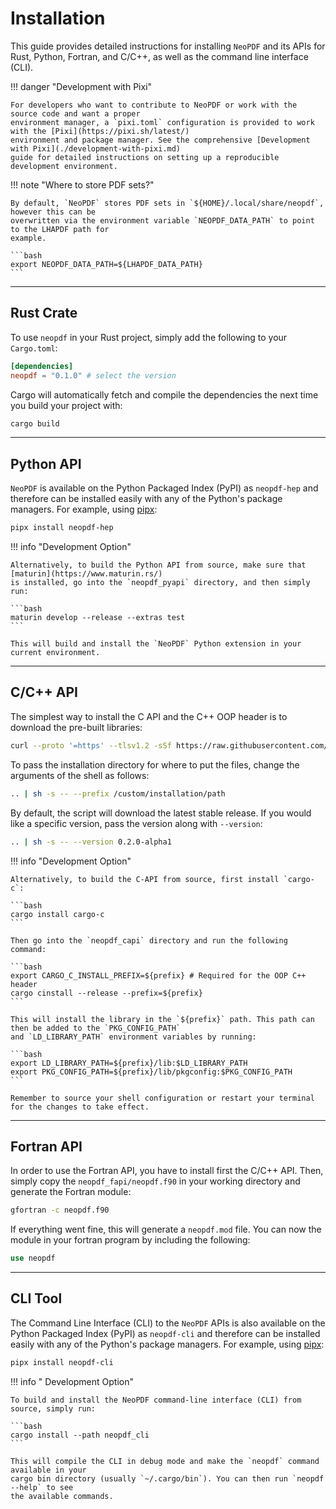 # Installation

This guide provides detailed instructions for installing `NeoPDF` and its APIs for Rust, Python,
Fortran, and C/C++, as well as the command line interface (CLI).

!!! danger "Development with Pixi"

    For developers who want to contribute to NeoPDF or work with the source code and want a proper
    environment manager, a `pixi.toml` configuration is provided to work with the [Pixi](https://pixi.sh/latest/)
    environment and package manager. See the comprehensive [Development with Pixi](./development-with-pixi.md)
    guide for detailed instructions on setting up a reproducible development environment.

!!! note "Where to store PDF sets?"

    By default, `NeoPDF` stores PDF sets in `${HOME}/.local/share/neopdf`, however this can be
    overwritten via the environment variable `NEOPDF_DATA_PATH` to point to the LHAPDF path for
    example.

    ```bash
    export NEOPDF_DATA_PATH=${LHAPDF_DATA_PATH}
    ```

---

## Rust Crate

To use `neopdf` in your Rust project, simply add the following to your `Cargo.toml`:

```toml
[dependencies]
neopdf = "0.1.0" # select the version
```

Cargo will automatically fetch and compile the dependencies the next time you build your project with:

```bash
cargo build
```

---

## Python API

`NeoPDF` is available on the Python Packaged Index (PyPI) as `neopdf-hep` and therefore can be
installed easily with any of the Python's package managers. For example, using
[pipx](https://pipx.pypa.io/stable/):

```bash
pipx install neopdf-hep
```

!!! info "Development Option"

    Alternatively, to build the Python API from source, make sure that [maturin](https://www.maturin.rs/)
    is installed, go into the `neopdf_pyapi` directory, and then simply run:

    ```bash
    maturin develop --release --extras test
    ```

    This will build and install the `NeoPDF` Python extension in your current environment.

---

## C/C++ API

The simplest way to install the C API and the C++ OOP header is to download the pre-built libraries:

```bash
curl --proto '=https' --tlsv1.2 -sSf https://raw.githubusercontent.com/Radonirinaunimi/neopdf/refs/heads/master/install-capi.sh | sh
```

To pass the installation directory for where to put the files, change the arguments of the shell as
follows:

```bash
.. | sh -s -- --prefix /custom/installation/path
```

By default, the script will download the latest stable release. If you would like a specific version,
pass the version along with `--version`:

```bash
.. | sh -s -- --version 0.2.0-alpha1
```

!!! info "Development Option"

    Alternatively, to build the C-API from source, first install `cargo-c`:

    ```bash
    cargo install cargo-c
    ```

    Then go into the `neopdf_capi` directory and run the following command:

    ```bash
    export CARGO_C_INSTALL_PREFIX=${prefix} # Required for the OOP C++ header
    cargo cinstall --release --prefix=${prefix}
    ```

    This will install the library in the `${prefix}` path. This path can then be added to the `PKG_CONFIG_PATH`
    and `LD_LIBRARY_PATH` environment variables by running:

    ```bash
    export LD_LIBRARY_PATH=${prefix}/lib:$LD_LIBRARY_PATH
    export PKG_CONFIG_PATH=${prefix}/lib/pkgconfig:$PKG_CONFIG_PATH
    ```

    Remember to source your shell configuration or restart your terminal for the changes to take effect.

---

## Fortran API

In order to use the Fortran API, you have to install first the C/C++ API. Then, simply copy the
`neopdf_fapi/neopdf.f90` in your working directory and generate the Fortran module:

```bash
gfortran -c neopdf.f90
```

If everything went fine, this will generate a `neopdf.mod` file. You can now the module in your
fortran program by including the following:

```fortran
use neopdf
```

---

## CLI Tool

The Command Line Interface (CLI) to the `NeoPDF` APIs is also available on the Python Packaged
Index (PyPI) as `neopdf-cli` and therefore can be installed easily with any of the Python's
package managers. For example, using [pipx](https://pipx.pypa.io/stable/):

```bash
pipx install neopdf-cli
```

!!! info " Development Option"

    To build and install the NeoPDF command-line interface (CLI) from source, simply run:

    ```bash
    cargo install --path neopdf_cli
    ```

    This will compile the CLI in debug mode and make the `neopdf` command available in your
    cargo bin directory (usually `~/.cargo/bin`). You can then run `neopdf --help` to see
    the available commands.
